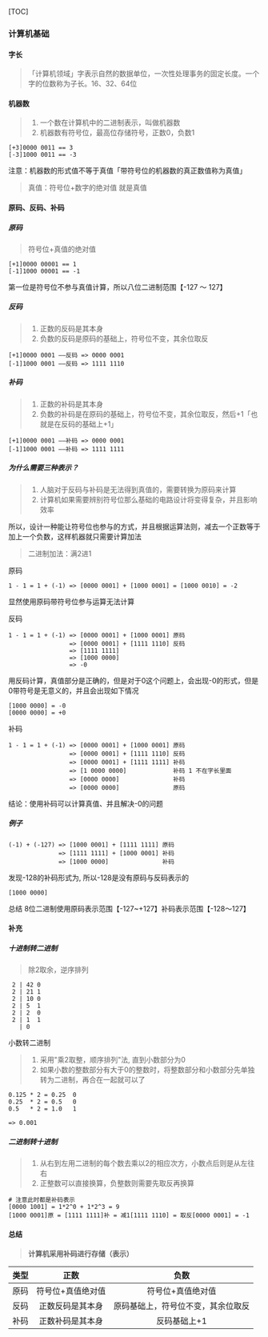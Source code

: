 [TOC]

### 计算机基础

#### 字长

> 「计算机领域」字表示自然的数据单位，一次性处理事务的固定长度。一个字的位数称为子长。16、32、64位

#### 机器数

> 1. 一个数在计算机中的二进制表示，叫做机器数
> 2. 机器数有符号位，最高位存储符号，正数0，负数1

~~~
[+3]0000 0011 == 3
[-3]1000 0011 == -3
~~~

注意：机器数的形式值不等于真值「带符号位的机器数的真正数值称为真值」

> 真值：符号位+数字的绝对值 就是真值

#### 原码、反码、补码

##### 原码

> 符号位+真值的绝对值

~~~
[+1]0000 00001 == 1
[-1]1000 00001 == -1
~~~

第一位是符号位不参与真值计算，所以八位二进制范围【-127 ～ 127】

##### 反码

> 1. 正数的反码是其本身
> 2. 负数的反码是原码的基础上，符号位不变，其余位取反

~~~
[+1]0000 0001 ——反码 => 0000 0001
[-1]1000 0001 ——反码 => 1111 1110
~~~

##### 补码

> 1. 正数的补码是其本身
> 2. 负数的补码是在原码的基础上，符号位不变，其余位取反，然后+1「也就是在反码的基础上+1」

~~~
[+1]0000 0001 ——补码 => 0000 0001
[-1]1000 0001 ——补码 => 1111 1111
~~~

##### 为什么需要三种表示？

> 1. 人脑对于反码与补码是无法得到真值的，需要转换为原码来计算
> 2. 计算机如果需要辨别符号位那么基础的电路设计将变得复杂，并且影响效率

所以，设计一种能让符号位也参与的方式，并且根据运算法则，减去一个正数等于加上一个负数，这样机器就只需要计算加法

> 二进制加法：满2进1

原码

~~~
1 - 1 = 1 + (-1) => [0000 0001] + [1000 0001] = [1000 0010] = -2   
~~~

显然使用原码带符号位参与运算无法计算

反码

~~~
1 - 1 = 1 + (-1) => [0000 0001] + [1000 0001] 原码
				 => [0000 0001] + [1111 1110] 反码
				 => [1111 1111]
				 => [1000 0000] 
				 => -0
~~~

用反码计算，真值部分是正确的，但是对于0这个问题上，会出现-0的形式，但是0带符号是无意义的，并且会出现如下情况

~~~
[1000 0000] = -0
[0000 0000] = +0
~~~

补码

~~~
1 - 1 = 1 + (-1) => [0000 0001] + [1000 0001] 原码
				 => [0000 0001] + [1111 1110] 反码
				 => [0000 0001] + [1111 1111] 补码
				 => [1 0000 0000]             补码 1 不在字长里面
				 => [0000 0000]               补码 
				 => [0000 0000]               原码
~~~

结论：使用补码可以计算真值、并且解决-0的问题

##### 例子

~~~
(-1) + (-127) => [1000 0001] + [1111 1111] 原码
			  => [1111 1111] + [1000 0001] 补码
			  => [1000 0000]               补码
~~~

发现-128的补码形式为, 所以-128是没有原码与反码表示的

~~~
[1000 0000]
~~~

总结 8位二进制使用原码表示范围【-127~+127】补码表示范围【-128～127】

#### 补充

##### 十进制转二进制

> 除2取余，逆序排列

~~~
 2 | 42 0
 2 | 21 1
 2 | 10 0
 2 | 5  1
 2 | 2  0
 2 | 1  1
   | 0  
~~~

小数转二进制

> 1. 采用"乘2取整，顺序排列"法, 直到小数部分为0
> 2. 如果小数的整数部分有大于0的整数时，将整数部分和小数部分先单独转为二进制，再合在一起就可以了

~~~
0.125 * 2 = 0.25  0
0.25  * 2 = 0.5   0
0.5   * 2 = 1.0   1  

=> 0.001
~~~

##### 二进制转十进制

> 1. 从右到左用二进制的每个数去乘以2的相应次方，小数点后则是从左往右
> 2. 正整数可以直接换算，负整数则需要先取反再换算

~~~
# 注意此时都是补码表示
[0000 1001] = 1*2^0 + 1*2^3 = 9
[1000 0001]原 = [1111 1111]补 = 减1[1111 1110] = 取反[0000 0001] = -1
~~~

#### 总结

> **计算机采用补码进行存储（表示）**

| 类型 |       正数        |                负数                |
| :--: | :---------------: | :--------------------------------: |
| 原码 | 符号位+真值绝对值 |         符号位+真值绝对值          |
| 反码 | 正数反码是其本身  | 原码基础上，符号位不变，其余位取反 |
| 补码 | 正数补码是其本身  |            反码基础上+1            |

